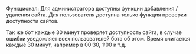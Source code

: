 Функционал:
Для администратора доступны функции добавления / удаления сайта.
Для пользователя доступна только функция проверки доступности сайтов.

Так же бот каждые 30 минут проверяет доступность сайта, в случае ошибки уведомляет всех пользователей бота об этом. Время считается каждые 30 минут, например в 00:30, 1:00 и т.д.
